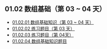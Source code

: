 ## 01.02 数组基础（第 03 ~ 04 天）

- [01.02.01 数组基础知识（第 03 ~ 04 天）](https://github.com/datawhalechina/leetcode-notes/blob/main/docs/ch01/01.02/01.02.01%20Array-Basic.md)
- [01.02.02 练习题目（第 03 天）](https://github.com/datawhalechina/leetcode-notes/blob/main/docs/ch01/01.02/01.02.02%20Exercises.md)
- [01.02.03 练习题目（第 04天）](https://github.com/datawhalechina/leetcode-notes/blob/main/docs/ch01/01.02/01.02.03%20Exercises.md)
- [01.02.04 数组基础知识题目](https://github.com/datawhalechina/leetcode-notes/blob/main/docs/ch01/01.02/01.02.04%20Array-Basic-List.md)